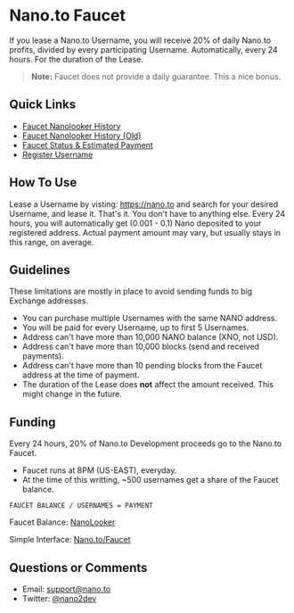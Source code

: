 # Nano.to Faucet

If you lease a Nano.to Username, you will receive 20% of daily Nano.to profits, divided by every participating Username. Automatically, every 24 hours. For the duration of the Lease.

> **Note:** Faucet does not provide a daily guarantee. This a nice bonus. 

## Quick Links

- [Faucet Nanolooker History](https://nanolooker.com/account/nano_1faucet7b6xjyha7m13objpn5ubkquzd6ska8kwopzf1ecbfmn35d1zey3ys)
- [Faucet Nanolooker History (Old)](https://nanolooker.com/account/nano_3r6xi9bpi6qbaxgm8p48d5fnbjhpdea5z4trdu8qax6uywpxomkxmwqbdty3)
- [Faucet Status & Estimated Payment](https://nano.to/faucet)
- [Register Username](/username)

## How To Use

 Lease a Username by visting: https://nano.to  and search for your desired Username, and lease it. That's it. You don't have to anything else. Every 24 hours, you will automatically get (0.001 - 0.1) Nano deposited to your registered address. Actual payment amount may vary, but usually stays in this range, on average.

## Guidelines

These limitations are mostly in place to avoid sending funds to big Exchange addresses. 

- You can purchase multiple Usernames with the same NANO address.
- You will be paid for every Username, up to first 5 Usernames. 
- Address can't have more than 10,000 NANO balance (XNO, not USD).
- Address can't have more than 10,000 blocks (send and received payments).
- Address can't have more than 10 pending blocks from the Faucet address at the time of payment.
- The duration of the Lease does **not** affect the amount received. This might change in the future. 

## Funding 

Every 24 hours, 20% of Nano.to Development proceeds go to the Nano.to Faucet. 

- Faucet runs at 8PM (US-EAST), everyday.
- At the time of this writting,  ~500 usernames get a share of the Faucet balance. 


```
FAUCET BALANCE / USERNAMES = PAYMENT
```

Faucet Balance: [NanoLooker](https://nanolooker.com/account/nano_1faucet7b6xjyha7m13objpn5ubkquzd6ska8kwopzf1ecbfmn35d1zey3ys)

Simple Interface: [Nano.to/Faucet](https://nano.to/faucet)

## Questions or Comments

- Email: support@nano.to
- Twitter: [@nano2dev](https://twitter.com/nano2dev)